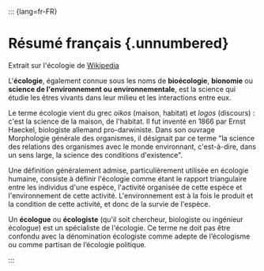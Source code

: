 ::: {lang=fr-FR}

# Résumé français {.unnumbered}

Extrait sur l'écologie de [Wikipedia](https://fr.wikipedia.org/wiki/%C3%89cologie)

L'**écologie**, également connue sous les noms de **bioécologie**, **bionomie** ou **science de l'environnement ou environnementale**, est la science qui étudie les êtres vivants dans leur milieu et les interactions entre eux.

Le terme écologie vient du grec
_oikos_ <!-- spell-check: ignore -->
(maison, habitat) et _logos_ (discours) : c'est la science de la maison, de l'habitat. 
Il fut inventé en 1866 par
Ernst Haeckel, <!-- spell-check: ignore -->
biologiste allemand pro-darwiniste. 
Dans son ouvrage Morphologie générale des organismes, il désignait par ce terme "la science des relations des organismes avec le monde environnant, c'est-à-dire, dans un sens large, la science des conditions d'existence".

Une définition généralement admise, particulièrement utilisée en écologie humaine, consiste à définir l'écologie comme étant le rapport triangulaire entre les individus d'une espèce, l'activité organisée de cette espèce et l'environnement de cette activité. 
L'environnement est à la fois le produit et la condition de cette activité, et donc de la survie de l'espèce.

Un **écologue** ou **écologiste** (qu'il soit chercheur, biologiste ou ingénieur écologue) est un spécialiste de l'écologie. Ce terme ne doit pas être confondu avec la dénomination écologiste comme adepte de l’écologisme ou comme partisan de l’écologie politique.

:::
